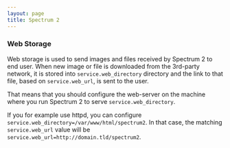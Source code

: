 ```yaml
---
layout: page
title: Spectrum 2
---
```


### Web Storage

Web storage is used to send images and files received by Spectrum 2 to end user. When new image or file is downloaded from the 3rd-party network, it is stored into `service.web_directory` directory
and the link to that file, based on `service.web_url`, is sent to the user.

That means that you should configure the web-server on the machine where you run Spectrum 2 to serve `service.web_directory`.

If you for example use httpd, you can configure `service.web_directory=/var/www/html/spectrum2`. In that case, the matching `service.web_url` value will be `service.web_url=http://domain.tld/spectrum2`.
